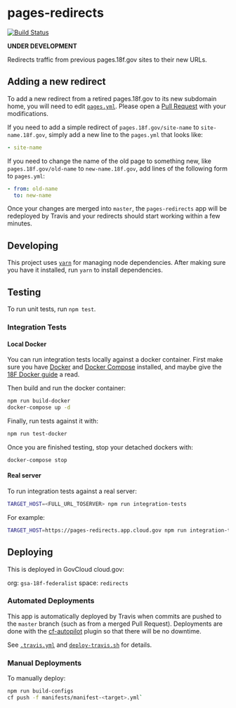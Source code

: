 # pages-redirects

[![Build Status](https://travis-ci.org/18F/pages-redirects.svg?branch=master)](https://travis-ci.org/18F/pages-redirects)

**UNDER DEVELOPMENT**

Redirects traffic from previous pages.18f.gov sites to their new URLs.

## Adding a new redirect

To add a new redirect from a retired pages.18f.gov to its new subdomain home,
you will need to edit [`pages.yml`](/pages.yml). Please open a [Pull Request](https://github.com/18F/pages-redirects/pull/new/master)
with your modifications.

If you need to add a simple redirect of `pages.18f.gov/site-name` to `site-name.18f.gov`,
simply add a new line to the `pages.yml` that looks like:

```yml
- site-name
```

If you need to change the name of the old page to something new, like `pages.18f.gov/old-name` to `new-name.18f.gov`,
add lines of the following form to `pages.yml`:


```yml
- from: old-name
  to: new-name
```

Once your changes are merged into `master`, the `pages-redirects` app will be redeployed
by Travis and your redirects should start working within a few minutes.

## Developing

This project uses [`yarn`](https://yarnpkg.com/) for managing node dependencies.
After making sure you have it installed, run `yarn` to install dependencies.

## Testing

To run unit tests, run `npm test`.

### Integration Tests

#### Local Docker

You can run integration tests locally against a docker container.
First make sure you have [Docker][] and [Docker Compose][] installed, and maybe
give the [18F Docker guide][] a read.

Then build and run the docker container:

```sh
npm run build-docker
docker-compose up -d
```
Finally, run tests against it with:

```sh
npm run test-docker
```

Once you are finished testing, stop your detached dockers with:

```
docker-compose stop
```

#### Real server

To run integration tests against a real server:

```sh
TARGET_HOST=<FULL_URL_TOSERVER> npm run integration-tests
```

For example:

```sh
TARGET_HOST=https://pages-redirects.app.cloud.gov npm run integration-tests
```

## Deploying

This is deployed in GovCloud cloud.gov:

org: `gsa-18f-federalist`
space: `redirects`

### Automated Deployments

This app is automatically deployed by Travis when commits are pushed to the
`master` branch (such as from a merged Pull Request). Deployments are done with
the [cf-autopilot][] plugin so that there will be no downtime.

See [`.travis.yml`](/.travis.yml) and [`deploy-travis.sh`](/deploy-travis.sh) for details.

### Manual Deployments

To manually deploy:

```sh
npm run build-configs
cf push -f manifests/manifest-<target>.yml`
```

[18F Docker guide]: https://pages.18f.gov/dev-environment-standardization/virtualization/docker/
[Docker]: https://www.docker.com/
[Docker Compose]: https://docs.docker.com/compose/
[cf-autopilot]: https://github.com/contraband/autopilot

